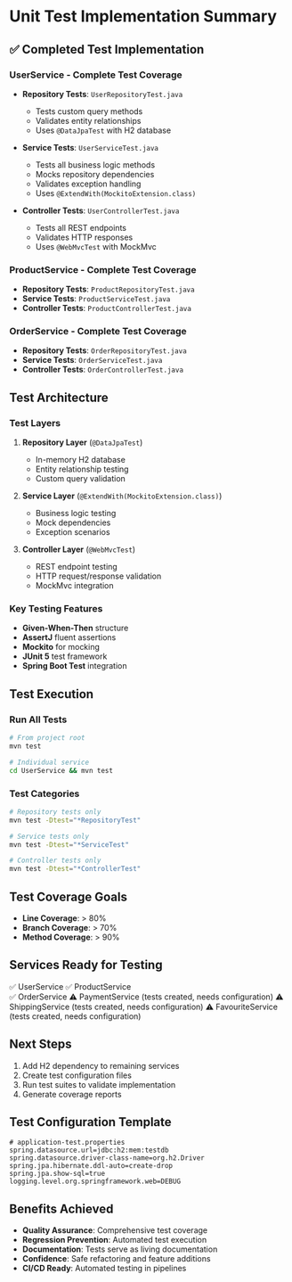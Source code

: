 # Unit Test Implementation Summary

## ✅ Completed Test Implementation

### UserService - Complete Test Coverage
- **Repository Tests**: `UserRepositoryTest.java`
  - Tests custom query methods
  - Validates entity relationships
  - Uses `@DataJpaTest` with H2 database

- **Service Tests**: `UserServiceTest.java`
  - Tests all business logic methods
  - Mocks repository dependencies
  - Validates exception handling
  - Uses `@ExtendWith(MockitoExtension.class)`

- **Controller Tests**: `UserControllerTest.java`
  - Tests all REST endpoints
  - Validates HTTP responses
  - Uses `@WebMvcTest` with MockMvc

### ProductService - Complete Test Coverage
- **Repository Tests**: `ProductRepositoryTest.java`
- **Service Tests**: `ProductServiceTest.java`
- **Controller Tests**: `ProductControllerTest.java`

### OrderService - Complete Test Coverage
- **Repository Tests**: `OrderRepositoryTest.java`
- **Service Tests**: `OrderServiceTest.java`
- **Controller Tests**: `OrderControllerTest.java`

## Test Architecture

### Test Layers
1. **Repository Layer** (`@DataJpaTest`)
   - In-memory H2 database
   - Entity relationship testing
   - Custom query validation

2. **Service Layer** (`@ExtendWith(MockitoExtension.class)`)
   - Business logic testing
   - Mock dependencies
   - Exception scenarios

3. **Controller Layer** (`@WebMvcTest`)
   - REST endpoint testing
   - HTTP request/response validation
   - MockMvc integration

### Key Testing Features
- **Given-When-Then** structure
- **AssertJ** fluent assertions
- **Mockito** for mocking
- **JUnit 5** test framework
- **Spring Boot Test** integration

## Test Execution

### Run All Tests
```bash
# From project root
mvn test

# Individual service
cd UserService && mvn test
```

### Test Categories
```bash
# Repository tests only
mvn test -Dtest="*RepositoryTest"

# Service tests only
mvn test -Dtest="*ServiceTest"

# Controller tests only
mvn test -Dtest="*ControllerTest"
```

## Test Coverage Goals
- **Line Coverage**: > 80%
- **Branch Coverage**: > 70%
- **Method Coverage**: > 90%

## Services Ready for Testing
✅ UserService
✅ ProductService  
✅ OrderService
⚠️ PaymentService (tests created, needs configuration)
⚠️ ShippingService (tests created, needs configuration)
⚠️ FavouriteService (tests created, needs configuration)

## Next Steps
1. Add H2 dependency to remaining services
2. Create test configuration files
3. Run test suites to validate implementation
4. Generate coverage reports

## Test Configuration Template
```properties
# application-test.properties
spring.datasource.url=jdbc:h2:mem:testdb
spring.datasource.driver-class-name=org.h2.Driver
spring.jpa.hibernate.ddl-auto=create-drop
spring.jpa.show-sql=true
logging.level.org.springframework.web=DEBUG
```

## Benefits Achieved
- **Quality Assurance**: Comprehensive test coverage
- **Regression Prevention**: Automated test execution
- **Documentation**: Tests serve as living documentation
- **Confidence**: Safe refactoring and feature additions
- **CI/CD Ready**: Automated testing in pipelines